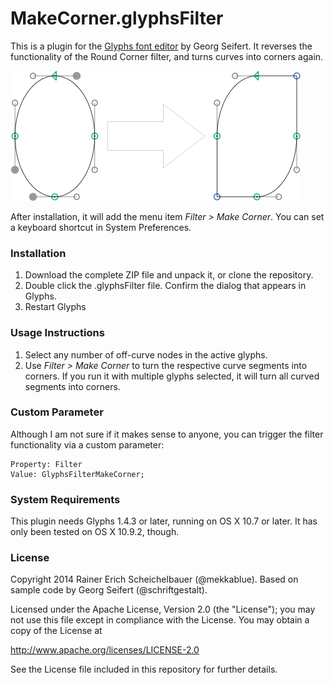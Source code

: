 # MakeCorner.glyphsFilter

This is a plugin for the [Glyphs font editor](http://glyphsapp.com/) by Georg Seifert.
It reverses the functionality of the Round Corner filter, and turns curves into corners again.

![Select an off-curve point and run the Make Corner filter.](MakeCorner.png "Make Corner Screenshot")

After installation, it will add the menu item *Filter > Make Corner*.
You can set a keyboard shortcut in System Preferences.

### Installation

1. Download the complete ZIP file and unpack it, or clone the repository.
2. Double click the .glyphsFilter file. Confirm the dialog that appears in Glyphs.
3. Restart Glyphs

### Usage Instructions

1. Select any number of off-curve nodes in the active glyphs.
2. Use *Filter > Make Corner* to turn the respective curve segments into corners. If you run it with multiple glyphs selected, it will turn all curved segments into corners.

### Custom Parameter

Although I am not sure if it makes sense to anyone, you can trigger the filter functionality via a custom parameter:

    Property: Filter
    Value: GlyphsFilterMakeCorner;

### System Requirements

This plugin needs Glyphs 1.4.3 or later, running on OS X 10.7 or later. It has only been tested on OS X 10.9.2, though.

### License

Copyright 2014 Rainer Erich Scheichelbauer (@mekkablue).
Based on sample code by Georg Seifert (@schriftgestalt).

Licensed under the Apache License, Version 2.0 (the "License");
you may not use this file except in compliance with the License.
You may obtain a copy of the License at

http://www.apache.org/licenses/LICENSE-2.0

See the License file included in this repository for further details.
